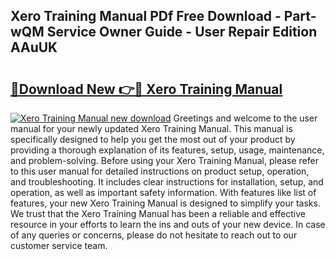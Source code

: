 ## Xero Training Manual PDf Free Download - Part-wQM Service Owner Guide - User Repair Edition AAuUK

# <h2><a href="http://bc9935.oget.top/?id=Xero+Training+Manual">🔗Download New 👉🔴 Xero Training Manual</a></h2>

[![Xero Training Manual new download](https://i.imgur.com/5g1atiW.png)](http://bc9935.oget.top/?id=Xero+Training+Manual)
Greetings and welcome to the user manual for your newly updated Xero Training Manual. This manual is specifically designed to help you get the most out of your product by providing a thorough explanation of its features, setup, usage, maintenance, and problem-solving. Before using your Xero Training Manual, please refer to this user manual for detailed instructions on product setup, operation, and troubleshooting. It includes clear instructions for installation, setup, and operation, as well as important safety information. With features like list of features, your new Xero Training Manual is designed to simplify your tasks. We trust that the Xero Training Manual has been a reliable and effective resource in your efforts to learn the ins and outs of your new device. In case of any queries or concerns, please do not hesitate to reach out to our customer service team.

